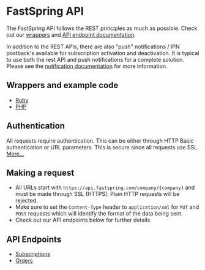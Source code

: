 FastSpring API
==============

The FastSpring API follows the REST principles as much as possible. Check out our [wrappers](#wrappers-and-example-code) and [API endpoint documentation](#api-endpoints).

In addition to the REST APIs, there are also "push" notifications / IPN postback's available for subscription activation and deactivation.  It is typical to use both the rest API and push notifications for a complete solution.  Please see the [notification documentation](https://support.fastspring.com/entries/236490-notifications-overview) for more information.


Wrappers and example code
-------------------------

* [Ruby](http://github.com/fastspring/fastspring-ruby)
* [PHP](http://github.com/fastspring/fastspring-php)


Authentication
--------------

All requests require authentication. This can be either through HTTP Basic authentication or URL parameters. This is secure since all requests use SSL. [More...](http://github.com/fastspring/fastspring-api/blob/master/sections/authentication.mdown)


Making a request
---------------

* All URLs start with `https://api.fastspring.com/company/{company}` and must be made through SSL (HTTPS). Plain HTTP requests will be rejected.
* Make sure to set the `Content-Type` header to `application/xml` for `PUT` and `POST` requests which will identify the format of the data being sent.
* Check out our API endpoints below for further details


API Endpoints
-------------

* [Subscriptions](http://github.com/fastspring/fastspring-api-preview/blob/master/sections/subscriptions.mdown)
* [Orders](http://github.com/fastspring/fastspring-api-preview/blob/master/sections/orders.mdown)
